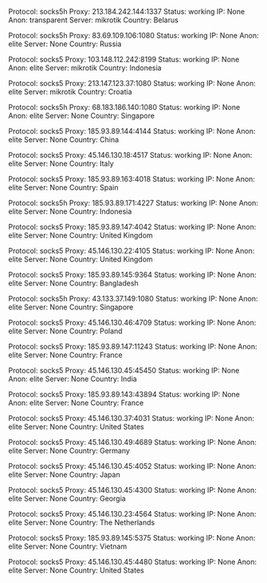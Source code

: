 Protocol: socks5h
Proxy: 213.184.242.144:1337
Status: working
IP: None
Anon: transparent
Server: mikrotik
Country: Belarus

Protocol: socks5h
Proxy: 83.69.109.106:1080
Status: working
IP: None
Anon: elite
Server: None
Country: Russia

Protocol: socks5
Proxy: 103.148.112.242:8199
Status: working
IP: None
Anon: elite
Server: mikrotik
Country: Indonesia

Protocol: socks5
Proxy: 213.147.123.37:1080
Status: working
IP: None
Anon: elite
Server: mikrotik
Country: Croatia

Protocol: socks5h
Proxy: 68.183.186.140:1080
Status: working
IP: None
Anon: elite
Server: None
Country: Singapore

Protocol: socks5
Proxy: 185.93.89.144:4144
Status: working
IP: None
Anon: elite
Server: None
Country: China

Protocol: socks5
Proxy: 45.146.130.18:4517
Status: working
IP: None
Anon: elite
Server: None
Country: Italy

Protocol: socks5
Proxy: 185.93.89.163:4018
Status: working
IP: None
Anon: elite
Server: None
Country: Spain

Protocol: socks5h
Proxy: 185.93.89.171:4227
Status: working
IP: None
Anon: elite
Server: None
Country: Indonesia

Protocol: socks5
Proxy: 185.93.89.147:4042
Status: working
IP: None
Anon: elite
Server: None
Country: United Kingdom

Protocol: socks5
Proxy: 45.146.130.22:4105
Status: working
IP: None
Anon: elite
Server: None
Country: United Kingdom

Protocol: socks5
Proxy: 185.93.89.145:9364
Status: working
IP: None
Anon: elite
Server: None
Country: Bangladesh

Protocol: socks5h
Proxy: 43.133.37.149:1080
Status: working
IP: None
Anon: elite
Server: None
Country: Singapore

Protocol: socks5
Proxy: 45.146.130.46:4709
Status: working
IP: None
Anon: elite
Server: None
Country: Poland

Protocol: socks5
Proxy: 185.93.89.147:11243
Status: working
IP: None
Anon: elite
Server: None
Country: France

Protocol: socks5
Proxy: 45.146.130.45:45450
Status: working
IP: None
Anon: elite
Server: None
Country: India

Protocol: socks5
Proxy: 185.93.89.143:43894
Status: working
IP: None
Anon: elite
Server: None
Country: France

Protocol: socks5
Proxy: 45.146.130.37:4031
Status: working
IP: None
Anon: elite
Server: None
Country: United States

Protocol: socks5
Proxy: 45.146.130.49:4689
Status: working
IP: None
Anon: elite
Server: None
Country: Germany

Protocol: socks5
Proxy: 45.146.130.45:4052
Status: working
IP: None
Anon: elite
Server: None
Country: Japan

Protocol: socks5
Proxy: 45.146.130.45:4300
Status: working
IP: None
Anon: elite
Server: None
Country: Georgia

Protocol: socks5
Proxy: 45.146.130.23:4564
Status: working
IP: None
Anon: elite
Server: None
Country: The Netherlands

Protocol: socks5
Proxy: 185.93.89.145:5375
Status: working
IP: None
Anon: elite
Server: None
Country: Vietnam

Protocol: socks5
Proxy: 45.146.130.45:4480
Status: working
IP: None
Anon: elite
Server: None
Country: United States

